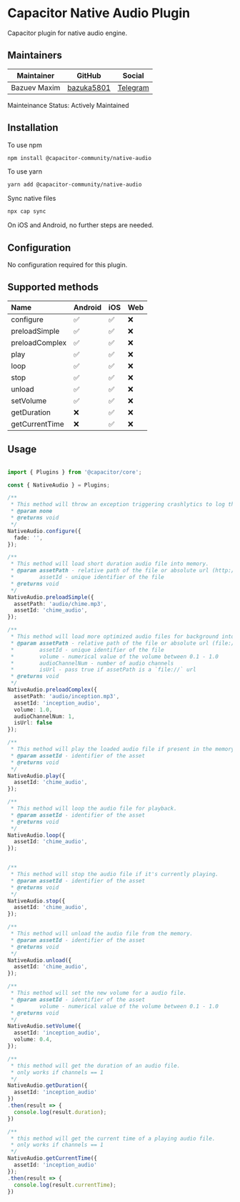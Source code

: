 # Capacitor Native Audio Plugin

Capacitor plugin for native audio engine.

## Maintainers

| Maintainer    | GitHub                                      | Social                     |
| ------------- | ------------------------------------------- | -------------------------- |
| Bazuev Maxim  | [bazuka5801](https://github.com/bazuka5801) | [Telegram](https://t.me/bazuka5801) |

Mainteinance Status: Actively Maintained

## Installation

To use npm

```bash
npm install @capacitor-community/native-audio
```

To use yarn

```bash
yarn add @capacitor-community/native-audio
```

Sync native files

```bash
npx cap sync
```

On iOS and Android, no further steps are needed.

## Configuration

No configuration required for this plugin.

## Supported methods

| Name           | Android | iOS | Web |
| :------------- | :------ | :-- | :-- |
| configure      | ✅      | ✅  | ❌  |
| preloadSimple  | ✅      | ✅  | ❌  |
| preloadComplex | ✅      | ✅  | ❌  |
| play           | ✅      | ✅  | ❌  |
| loop           | ✅      | ✅  | ❌  |
| stop           | ✅      | ✅  | ❌  |
| unload         | ✅      | ✅  | ❌  |
| setVolume      | ✅      | ✅  | ❌  |
| getDuration    | ❌      | ✅  | ❌  |
| getCurrentTime | ❌      | ✅  | ❌  |

## Usage

```typescript

import { Plugins } from '@capacitor/core';

const { NativeAudio } = Plugins;

/**
 * This method will throw an exception triggering crashlytics to log the event.
 * @param none
 * @returns void
 */
NativeAudio.configure({
  fade: '',
});

/**
 * This method will load short duration audio file into memory.
 * @param assetPath - relative path of the file or absolute url (http://)
 *        assetId - unique identifier of the file
 * @returns void
 */
NativeAudio.preloadSimple({
  assetPath: 'audio/chime.mp3',
  assetId: 'chime_audio',
});

/**
 * This method will load more optimized audio files for background into memory.
 * @param assetPath - relative path of the file or absolute url (file://)
 *        assetId - unique identifier of the file
 *        volume - numerical value of the volume between 0.1 - 1.0
 *        audioChannelNum - number of audio channels
 *        isUrl - pass true if assetPath is a `file://` url
 * @returns void
 */
NativeAudio.preloadComplex({
  assetPath: 'audio/inception.mp3',
  assetId: 'inception_audio',
  volume: 1.0,
  audioChannelNum: 1,
  isUrl: false
});

/**
 * This method will play the loaded audio file if present in the memory.
 * @param assetId - identifier of the asset
 * @returns void
 */
NativeAudio.play({
  assetId: 'chime_audio',
});

/**
 * This method will loop the audio file for playback.
 * @param assetId - identifier of the asset
 * @returns void
 */
NativeAudio.loop({
  assetId: 'chime_audio',
});


/**
 * This method will stop the audio file if it's currently playing.
 * @param assetId - identifier of the asset
 * @returns void
 */
NativeAudio.stop({
  assetId: 'chime_audio',
});

/**
 * This method will unload the audio file from the memory.
 * @param assetId - identifier of the asset
 * @returns void
 */
NativeAudio.unload({
  assetId: 'chime_audio',
});

/**
 * This method will set the new volume for a audio file.
 * @param assetId - identifier of the asset
 *        volume - numerical value of the volume between 0.1 - 1.0
 * @returns void
 */
NativeAudio.setVolume({
  assetId: 'inception_audio',
  volume: 0.4,
});

/**
 * this method will get the duration of an audio file.
 * only works if channels == 1
 */
NativeAudio.getDuration({
  assetId: 'inception_audio'
})
.then(result => {
  console.log(result.duration);
})

/**
 * this method will get the current time of a playing audio file.
 * only works if channels == 1
 */
NativeAudio.getCurrentTime({
  assetId: 'inception_audio'
});
.then(result => {
  console.log(result.currentTime);
})
```
